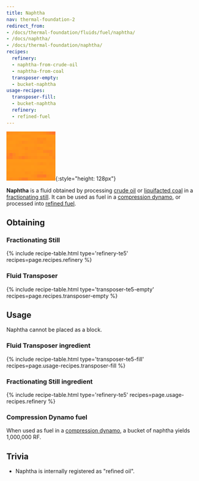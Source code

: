 ```yaml
---
title: Naphtha
nav: thermal-foundation-2
redirect_from:
- /docs/thermal-foundation/fluids/fuel/naphtha/
- /docs/naphtha/
- /docs/thermal-foundation/naphtha/
recipes:
  refinery:
  - naphtha-from-crude-oil
  - naphtha-from-coal
  transposer-empty:
  - bucket-naphtha
usage-recipes:
  transposer-fill:
  - bucket-naphtha
  refinery:
  - refined-fuel
---
```


![Naphtha](/assets/images/thermal-foundation/naphtha.gif){:style="height: 128px"}


**Naphtha** is a fluid obtained by processing [crude oil](/docs/thermal-foundation-2/crude-oil/) or
[liquifacted coal](/docs/thermal-foundation-2/liquifacted-coal/) in a [fractionating
still](/docs/thermal-expansion/fractionating-still/). It can be used as fuel in a [compression
dynamo](/docs/thermal-expansion/compression-dynamo/), or processed into [refined
fuel](/docs/thermal-foundation-2/refined-fuel/).


Obtaining
---------

### Fractionating Still
{% include recipe-table.html type='refinery-te5' recipes=page.recipes.refinery %}

### Fluid Transposer
{% include recipe-table.html type='transposer-te5-empty' recipes=page.recipes.transposer-empty %}


Usage
-----

Naphtha cannot be placed as a block.

### Fluid Transposer ingredient
{% include recipe-table.html type='transposer-te5-fill' recipes=page.usage-recipes.transposer-fill %}

### Fractionating Still ingredient
{% include recipe-table.html type='refinery-te5' recipes=page.usage-recipes.refinery %}

### Compression Dynamo fuel
When used as fuel in a [compression
dynamo](/docs/thermal-expansion/compression-dynamo/), a bucket of naphtha yields
1,000,000 RF.


Trivia
------

* Naphtha is internally registered as "refined oil".
